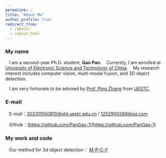 ```yaml
---
permalink: /
title: "About Me"
author_profile: true
redirect_from: 
  - /about/
  - /about.html
---
```

### My name

   &nbsp;&nbsp;&nbsp;I am a second-year Ph.D. student, **Gao Pan**. 
   &nbsp;&nbsp;&nbsp;Currently, I am enrolled at [University of Electronic Science and Technology of China](https://www.uestc.edu.cn/).
   &nbsp;&nbsp;&nbsp;My research interest includes computer vision, multi-modal fusion, and 3D object detection.

   &nbsp;&nbsp;&nbsp;I am very fortunate to be advised by [Prof. Ping Zhang](https://sose.uestc.edu.cn/info/1184/7985.htm) from [UESTC](https://www.uestc.edu.cn/). 
 
### E-mail
   &nbsp;&nbsp;&nbsp;E-mail：[202311050810@std.uestc.edu.cn](mailto:202311050810@std.uestc.edu.cn) / [1252900389@qq.com](mailto:1252900389@qq.com)

   &nbsp;&nbsp;&nbsp;Github：[https://github.com/PanGao-1](https://github.com/PanGao-1) 

### My work and code

   &nbsp;&nbsp;&nbsp;Our method for 3d object detection： [M-P-C-F](https://github.com/ELOESZHANG/MPCF--3d_object_detection)  
